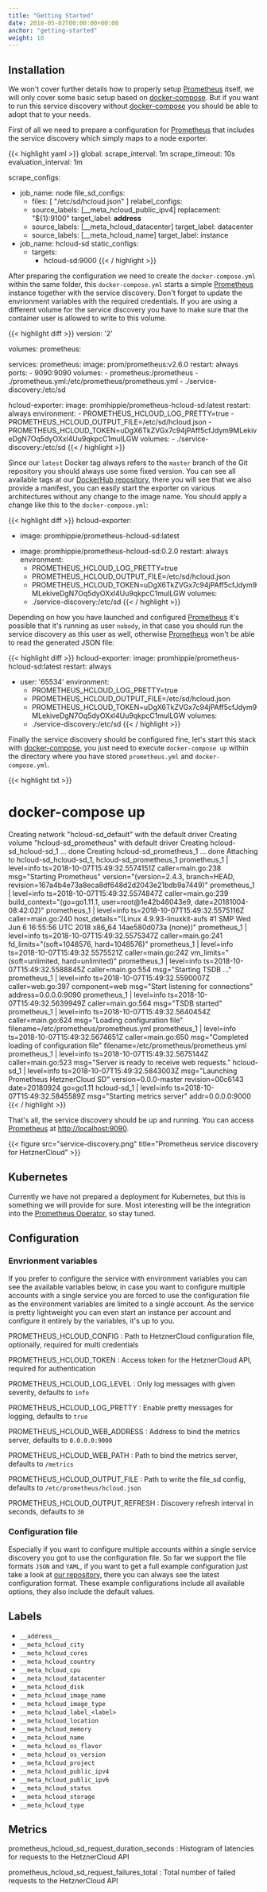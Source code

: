 ```yaml
---
title: "Getting Started"
date: 2018-05-02T00:00:00+00:00
anchor: "getting-started"
weight: 10
---
```


## Installation

We won't cover further details how to properly setup [Prometheus](https://prometheus.io) itself, we will only cover some basic setup based on [docker-compose](https://docs.docker.com/compose/). But if you want to run this service discovery without [docker-compose](https://docs.docker.com/compose/) you should be able to adopt that to your needs.

First of all we need to prepare a configuration for [Prometheus](https://prometheus.io) that includes the service discovery which simply maps to a node exporter.

{{< highlight yaml >}}
global:
  scrape_interval: 1m
  scrape_timeout: 10s
  evaluation_interval: 1m

scrape_configs:
- job_name: node
  file_sd_configs:
  - files: [ "/etc/sd/hcloud.json" ]
  relabel_configs:
  - source_labels: [__meta_hcloud_public_ipv4]
    replacement: "${1}:9100"
    target_label: __address__
  - source_labels: [__meta_hcloud_datacenter]
    target_label: datacenter
  - source_labels: [__meta_hcloud_name]
    target_label: instance
- job_name: hcloud-sd
  static_configs:
  - targets:
    - hcloud-sd:9000
{{< / highlight >}}

After preparing the configuration we need to create the `docker-compose.yml` within the same folder, this `docker-compose.yml` starts a simple [Prometheus](https://prometheus.io) instance together with the service discovery. Don't forget to update the envrionment variables with the required credentials. If you are using a different volume for the service discovery you have to make sure that the container user is allowed to write to this volume.

{{< highlight diff >}}
version: '2'

volumes:
  prometheus:

services:
  prometheus:
    image: prom/prometheus:v2.6.0
    restart: always
    ports:
      - 9090:9090
    volumes:
      - prometheus:/prometheus
      - ./prometheus.yml:/etc/prometheus/prometheus.yml
      - ./service-discovery:/etc/sd

  hcloud-exporter:
    image: promhippie/prometheus-hcloud-sd:latest
    restart: always
    environment:
      - PROMETHEUS_HCLOUD_LOG_PRETTY=true
      - PROMETHEUS_HCLOUD_OUTPUT_FILE=/etc/sd/hcloud.json
      - PROMETHEUS_HCLOUD_TOKEN=uDgX6TkZVGx7c94jPAff5cfJdym9MLekiveDgN7Oq5dyOXxl4Uu9qkpcC1muILGW
    volumes:
      - ./service-discovery:/etc/sd
{{< / highlight >}}

Since our `latest` Docker tag always refers to the `master` branch of the Git repository you should always use some fixed version. You can see all available tags at our [DockerHub repository](https://hub.docker.com/r/promhippie/prometheus-hcloud-sd/tags/), there you will see that we also provide a manifest, you can easily start the exporter on various architectures without any change to the image name. You should apply a change like this to the `docker-compose.yml`:

{{< highlight diff >}}
  hcloud-exporter:
-   image: promhippie/prometheus-hcloud-sd:latest
+   image: promhippie/prometheus-hcloud-sd:0.2.0
    restart: always
    environment:
      - PROMETHEUS_HCLOUD_LOG_PRETTY=true
      - PROMETHEUS_HCLOUD_OUTPUT_FILE=/etc/sd/hcloud.json
      - PROMETHEUS_HCLOUD_TOKEN=uDgX6TkZVGx7c94jPAff5cfJdym9MLekiveDgN7Oq5dyOXxl4Uu9qkpcC1muILGW
    volumes:
      - ./service-discovery:/etc/sd
{{< / highlight >}}

Depending on how you have launched and configured [Prometheus](https://prometheus.io) it's possible that it's running as user `nobody`, in that case you should run the service discovery as this user as well, otherwise [Prometheus](https://prometheus.io) won't be able to read the generated JSON file:

{{< highlight diff >}}
  hcloud-exporter:
    image: promhippie/prometheus-hcloud-sd:latest
    restart: always
+   user: '65534'
    environment:
      - PROMETHEUS_HCLOUD_LOG_PRETTY=true
      - PROMETHEUS_HCLOUD_OUTPUT_FILE=/etc/sd/hcloud.json
      - PROMETHEUS_HCLOUD_TOKEN=uDgX6TkZVGx7c94jPAff5cfJdym9MLekiveDgN7Oq5dyOXxl4Uu9qkpcC1muILGW
    volumes:
      - ./service-discovery:/etc/sd
{{< / highlight >}}

Finally the service discovery should be configured fine, let's start this stack with [docker-compose](https://docs.docker.com/compose/), you just need to execute `docker-compose up` within the directory where you have stored `prometheus.yml` and `docker-compose.yml`.

{{< highlight txt >}}
# docker-compose up
Creating network "hcloud-sd_default" with the default driver
Creating volume "hcloud-sd_prometheus" with default driver
Creating hcloud-sd_hcloud-sd_1  ... done
Creating hcloud-sd_prometheus_1 ... done
Attaching to hcloud-sd_hcloud-sd_1, hcloud-sd_prometheus_1
prometheus_1  | level=info ts=2018-10-07T15:49:32.5574151Z caller=main.go:238 msg="Starting Prometheus" version="(version=2.4.3, branch=HEAD, revision=167a4b4e73a8eca8df648d2d2043e21bdb9a7449)"
prometheus_1  | level=info ts=2018-10-07T15:49:32.5574847Z caller=main.go:239 build_context="(go=go1.11.1, user=root@1e42b46043e9, date=20181004-08:42:02)"
prometheus_1  | level=info ts=2018-10-07T15:49:32.5575116Z caller=main.go:240 host_details="(Linux 4.9.93-linuxkit-aufs #1 SMP Wed Jun 6 16:55:56 UTC 2018 x86_64 14ae580d073a (none))"
prometheus_1  | level=info ts=2018-10-07T15:49:32.5575347Z caller=main.go:241 fd_limits="(soft=1048576, hard=1048576)"
prometheus_1  | level=info ts=2018-10-07T15:49:32.5575521Z caller=main.go:242 vm_limits="(soft=unlimited, hard=unlimited)"
prometheus_1  | level=info ts=2018-10-07T15:49:32.5588845Z caller=main.go:554 msg="Starting TSDB ..."
prometheus_1  | level=info ts=2018-10-07T15:49:32.5590007Z caller=web.go:397 component=web msg="Start listening for connections" address=0.0.0.0:9090
prometheus_1  | level=info ts=2018-10-07T15:49:32.5639949Z caller=main.go:564 msg="TSDB started"
prometheus_1  | level=info ts=2018-10-07T15:49:32.5640454Z caller=main.go:624 msg="Loading configuration file" filename=/etc/prometheus/prometheus.yml
prometheus_1  | level=info ts=2018-10-07T15:49:32.5674651Z caller=main.go:650 msg="Completed loading of configuration file" filename=/etc/prometheus/prometheus.yml
prometheus_1  | level=info ts=2018-10-07T15:49:32.5675144Z caller=main.go:523 msg="Server is ready to receive web requests."
hcloud-sd_1   | level=info ts=2018-10-07T15:49:32.5843003Z msg="Launching Prometheus HetznerCloud SD" version=0.0.0-master revision=00c6143 date=20180924 go=go1.11
hcloud-sd_1   | level=info ts=2018-10-07T15:49:32.5845589Z msg="Starting metrics server" addr=0.0.0.0:9000
{{< / highlight >}}

That's all, the service discovery should be up and running. You can access [Prometheus](https://prometheus.io) at [http://localhost:9090](http://localhost:9090).

{{< figure src="service-discovery.png" title="Prometheus service discovery for HetznerCloud" >}}

## Kubernetes

Currently we have not prepared a deployment for Kubernetes, but this is something we will provide for sure. Most interesting will be the integration into the [Prometheus Operator](https://coreos.com/operators/prometheus/docs/latest/), so stay tuned.

## Configuration

### Envrionment variables

If you prefer to configure the service with environment variables you can see the available variables below, in case you want to configure multiple accounts with a single service you are forced to use the configuration file as the environment variables are limited to a single account. As the service is pretty lightweight you can even start an instance per account and configure it entirely by the variables, it's up to you.

PROMETHEUS_HCLOUD_CONFIG
: Path to HetznerCloud configuration file, optionally, required for multi credentials

PROMETHEUS_HCLOUD_TOKEN
: Access token for the HetznerCloud API, required for authentication

PROMETHEUS_HCLOUD_LOG_LEVEL
: Only log messages with given severity, defaults to `info`

PROMETHEUS_HCLOUD_LOG_PRETTY
: Enable pretty messages for logging, defaults to `true`

PROMETHEUS_HCLOUD_WEB_ADDRESS
: Address to bind the metrics server, defaults to `0.0.0.0:9000`

PROMETHEUS_HCLOUD_WEB_PATH
: Path to bind the metrics server, defaults to `/metrics`

PROMETHEUS_HCLOUD_OUTPUT_FILE
: Path to write the file_sd config, defaults to `/etc/prometheus/hcloud.json`

PROMETHEUS_HCLOUD_OUTPUT_REFRESH
: Discovery refresh interval in seconds, defaults to `30`

### Configuration file

Especially if you want to configure multiple accounts within a single service discovery you got to use the configuration file. So far we support the file formats `JSON` and `YAML`, if you want to get a full example configuration just take a look at [our repository](https://github.com/promhippie/prometheus-hcloud-sd/tree/master/config), there you can always see the latest configuration format. These example configurations include all available options, they also include the default values.

## Labels

* `__address__`
* `__meta_hcloud_city`
* `__meta_hcloud_cores`
* `__meta_hcloud_country`
* `__meta_hcloud_cpu`
* `__meta_hcloud_datacenter`
* `__meta_hcloud_disk`
* `__meta_hcloud_image_name`
* `__meta_hcloud_image_type`
* `__meta_hcloud_label_<label>`
* `__meta_hcloud_location`
* `__meta_hcloud_memory`
* `__meta_hcloud_name`
* `__meta_hcloud_os_flavor`
* `__meta_hcloud_os_version`
* `__meta_hcloud_project`
* `__meta_hcloud_public_ipv4`
* `__meta_hcloud_public_ipv6`
* `__meta_hcloud_status`
* `__meta_hcloud_storage`
* `__meta_hcloud_type`

## Metrics

prometheus_hcloud_sd_request_duration_seconds
: Histogram of latencies for requests to the HetznerCloud API

prometheus_hcloud_sd_request_failures_total
: Total number of failed requests to the HetznerCloud API
